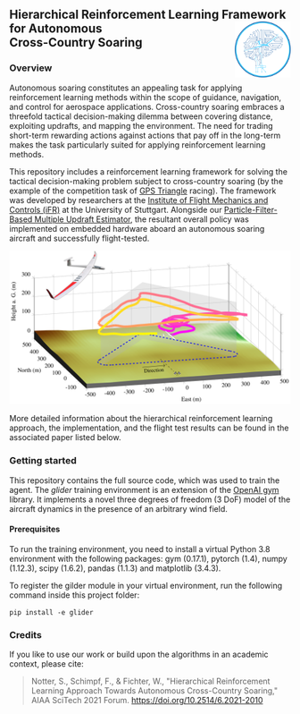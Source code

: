## Hierarchical Reinforcement Learning Framework for Autonomous <img src="resources/images/logo.png" align="right" width=100/> <br/> Cross-Country Soaring 

### Overview
Autonomous soaring constitutes an appealing task for applying reinforcement learning methods within the scope of guidance, navigation, and control for aerospace applications. 
Cross-country soaring embraces a threefold tactical decision-making dilemma between covering distance, exploiting updrafts, and mapping the environment. The need for trading short-term rewarding actions against actions that pay off in the long-term makes the task particularly suited for applying reinforcement learning methods.

This repository includes a reinforcement learning framework for solving the tactical decision-making problem subject to cross-country soaring (by the example of the competition task of [GPS Triangle](https://gps-triangle.net/) racing). The framework was developed by researchers at the [Institute of Flight Mechanics and Controls (iFR)](https://www.ifr.uni-stuttgart.de/) at the University of Stuttgart. Alongside our [Particle-Filter-Based Multiple Updraft Estimator](https://github.com/ifrunistuttgart/ParticleFilter_UpdraftEstimator), the resultant overall policy was implemented on embedded hardware aboard an autonomous soaring aircraft and successfully flight-tested.

![Autonomous soaring fligh test result](resources/images/ikura_thermalling_2022-11-03.png)

More detailed information about the hierarchical reinforcement learning approach, the implementation, and the flight test results can be found in the associated paper listed below.

### Getting started
This repository contains the full source code, which was used to train the agent. 
The *glider* training environment is an extension of the [OpenAI gym](https://gym.openai.com/) library. 
It implements a novel three degrees of freedom (3 DoF) model of the aircraft dynamics in the presence of an arbitrary wind field.
 
#### Prerequisites
To run the training environment, you need to install a virtual Python 3.8 environment with the following packages:
gym (0.17.1), 
pytorch (1.4),
numpy (1.12.3),
scipy (1.6.2),
pandas (1.1.3) and
matplotlib (3.4.3).

To register the gilder module in your virtual environment, run the following command inside this project folder: 
```
pip install -e glider
```


### Credits
If you like to use our work or build upon the algorithms in an academic context, please cite:

>Notter, S., Schimpf, F., & Fichter, W., "Hierarchical Reinforcement Learning Approach Towards Autonomous Cross-Country Soaring," AIAA SciTech 2021 Forum. https://doi.org/10.2514/6.2021-2010
